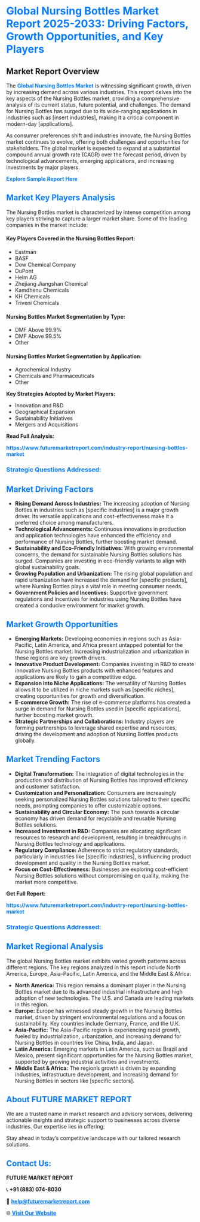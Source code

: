 <h1 style="color: #007BFF;">Global Nursing Bottles Market Report 2025-2033: Driving Factors, Growth Opportunities, and Key Players</h1>

<section id="overview">
<h2>Market Report Overview</h2>
<p>The <a href="https://www.futuremarketreport.com/industry-report/nursing-bottles-market" style="color: #007BFF; text-decoration: none;"><strong>Global Nursing Bottles Market</strong></a> is witnessing significant growth, driven by increasing demand across various industries. This report delves into the key aspects of the Nursing Bottles market, providing a comprehensive analysis of its current status, future potential, and challenges. The demand for Nursing Bottles has surged due to its wide-ranging applications in industries such as [insert industries], making it a critical component in modern-day [applications].</p>
<p>As consumer preferences shift and industries innovate, the Nursing Bottles market continues to evolve, offering both challenges and opportunities for stakeholders. The global market is expected to expand at a substantial compound annual growth rate (CAGR) over the forecast period, driven by technological advancements, emerging applications, and increasing investments by major players.</p>
</section>

<section id="overview">
<p><a href="https://www.futuremarketreport.com/request-sample/reportId=32455" style="color: #007BFF; text-decoration: none;"><strong>Explore Sample Report Here</strong></a></p>
</section>

<section id="key-players">
<h2 style="color: #007BFF;">Market Key Players Analysis</h2>
<p>The Nursing Bottles market is characterized by intense competition among key players striving to capture a larger market share. Some of the leading companies in the market include:</p>
<h4>Key Players Covered in the Nursing Bottles Report:</h4>
<ul><li>Eastman</li><li>BASF</li><li>Dow Chemical Company</li><li>DuPont</li><li>Helm AG</li><li>Zhejiang Jiangshan Chemical</li><li>Kamdhenu Chemicals</li><li>KH Chemicals</li><li>Triveni Chemicals</li></ul>
<h4>Nursing Bottles Market Segmentation by Type:</h4>
<ul><li>DMF Above 99.9%</li><li>DMF Above 99.5%</li><li>Other</li></ul>

<h4>Nursing Bottles Market Segmentation by Application:</h4>
<ul><li>Agrochemical Industry</li><li>Chemicals and Pharmaceuticals</li><li>Other</li></ul>
<p><strong>Key Strategies Adopted by Market Players:</strong></p>
<ul>
<li>Innovation and R&D</li>
<li>Geographical Expansion</li>
<li>Sustainability Initiatives</li>
<li>Mergers and Acquisitions</li>
</ul>
</section>

<section>
<p><strong>Read Full Analysis: </strong></p><a href="https://www.futuremarketreport.com/industry-report/nursing-bottles-market" style="color: #007BFF; text-decoration: none;"><strong>https://www.futuremarketreport.com/industry-report/nursing-bottles-market</strong></a>
<h3 style="color: #007BFF;">Strategic Questions Addressed:</h3>
</section>

<section id="driving-factors">
<h2 style="color: #007BFF;">Market Driving Factors</h2>
<ul>
<li><strong>Rising Demand Across Industries:</strong> The increasing adoption of Nursing Bottles in industries such as [specific industries] is a major growth driver. Its versatile applications and cost-effectiveness make it a preferred choice among manufacturers.</li>
<li><strong>Technological Advancements:</strong> Continuous innovations in production and application technologies have enhanced the efficiency and performance of Nursing Bottles, further boosting market demand.</li>
<li><strong>Sustainability and Eco-Friendly Initiatives:</strong> With growing environmental concerns, the demand for sustainable Nursing Bottles solutions has surged. Companies are investing in eco-friendly variants to align with global sustainability goals.</li>
<li><strong>Growing Population and Urbanization:</strong> The rising global population and rapid urbanization have increased the demand for [specific products], where Nursing Bottles plays a vital role in meeting consumer needs.</li>
<li><strong>Government Policies and Incentives:</strong> Supportive government regulations and incentives for industries using Nursing Bottles have created a conducive environment for market growth.</li>
</ul>
</section>

<section id="growth-opportunities">
<h2 style="color: #007BFF;">Market Growth Opportunities</h2>
<ul>
<li><strong>Emerging Markets:</strong> Developing economies in regions such as Asia-Pacific, Latin America, and Africa present untapped potential for the Nursing Bottles market. Increasing industrialization and urbanization in these regions are key growth drivers.</li>
<li><strong>Innovative Product Development:</strong> Companies investing in R&D to create innovative Nursing Bottles products with enhanced features and applications are likely to gain a competitive edge.</li>
<li><strong>Expansion into Niche Applications:</strong> The versatility of Nursing Bottles allows it to be utilized in niche markets such as [specific niches], creating opportunities for growth and diversification.</li>
<li><strong>E-commerce Growth:</strong> The rise of e-commerce platforms has created a surge in demand for Nursing Bottles used in [specific applications], further boosting market growth.</li>
<li><strong>Strategic Partnerships and Collaborations:</strong> Industry players are forming partnerships to leverage shared expertise and resources, driving the development and adoption of Nursing Bottles products globally.</li>
</ul>
</section>

<section id="trending-factors">
<h2 style="color: #007BFF;">Market Trending Factors</h2>
<ul>
<li><strong>Digital Transformation:</strong> The integration of digital technologies in the production and distribution of Nursing Bottles has improved efficiency and customer satisfaction.</li>
<li><strong>Customization and Personalization:</strong> Consumers are increasingly seeking personalized Nursing Bottles solutions tailored to their specific needs, prompting companies to offer customizable options.</li>
<li><strong>Sustainability and Circular Economy:</strong> The push towards a circular economy has driven demand for recyclable and reusable Nursing Bottles solutions.</li>
<li><strong>Increased Investment in R&D:</strong> Companies are allocating significant resources to research and development, resulting in breakthroughs in Nursing Bottles technology and applications.</li>
<li><strong>Regulatory Compliance:</strong> Adherence to strict regulatory standards, particularly in industries like [specific industries], is influencing product development and quality in the Nursing Bottles market.</li>
<li><strong>Focus on Cost-Effectiveness:</strong> Businesses are exploring cost-efficient Nursing Bottles solutions without compromising on quality, making the market more competitive.</li>
</ul>
</section>

<section>
<p><strong>Get Full Report: </strong></p><a href="https://www.futuremarketreport.com/industry-report/nursing-bottles-market" style="color: #007BFF; text-decoration: none;"><strong>https://www.futuremarketreport.com/industry-report/nursing-bottles-market</strong></a>
<h3 style="color: #007BFF;">Strategic Questions Addressed:</h3>
</section>


<section id="regional-analysis">
<h2 style="color: #007BFF;">Market Regional Analysis</h2>
<p>The global Nursing Bottles market exhibits varied growth patterns across different regions. The key regions analyzed in this report include North America, Europe, Asia-Pacific, Latin America, and the Middle East & Africa:</p>
<ul>
<li><strong>North America:</strong> This region remains a dominant player in the Nursing Bottles market due to its advanced industrial infrastructure and high adoption of new technologies. The U.S. and Canada are leading markets in this region.</li>
<li><strong>Europe:</strong> Europe has witnessed steady growth in the Nursing Bottles market, driven by stringent environmental regulations and a focus on sustainability. Key countries include Germany, France, and the U.K.</li>
<li><strong>Asia-Pacific:</strong> The Asia-Pacific region is experiencing rapid growth, fueled by industrialization, urbanization, and increasing demand for Nursing Bottles in countries like China, India, and Japan.</li>
<li><strong>Latin America:</strong> Emerging markets in Latin America, such as Brazil and Mexico, present significant opportunities for the Nursing Bottles market, supported by growing industrial activities and investments.</li>
<li><strong>Middle East & Africa:</strong> The region’s growth is driven by expanding industries, infrastructure development, and increasing demand for Nursing Bottles in sectors like [specific sectors].</li>
</ul>
</section>

<footer>
<h2 style="color: #007BFF;">About FUTURE MARKET REPORT</h2>
<p>We are a trusted name in market research and advisory services, delivering actionable insights and strategic support to businesses across diverse industries. Our expertise lies in offering:</p>

<p>Stay ahead in today’s competitive landscape with our tailored research solutions.</p>

<h2 style="color: #007BFF;">Contact Us:</h2>
<p><strong>FUTURE MARKET REPORT</strong></p>
<p>📞 <strong>+91 (883) 074-8030</strong></p>
<p>📧 <strong><a href="mailto:help@futuremarketreport.com" style="color: #007BFF;">help@futuremarketreport.com</a></strong></p>
<p>🌐 <strong><a href="https://www.futuremarketreport.com/" style="color: #007BFF;">Visit Our Website</a></strong></p>
</footer>